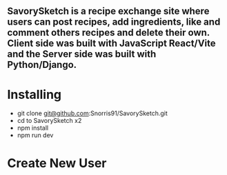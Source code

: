 ## SavorySketch is a recipe exchange site where users can post recipes, add ingredients, like and comment others recipes and delete their own. Client side was built with JavaScript React/Vite and the Server side was built with Python/Django.

# Installing
+ git clone git@github.com:Snorris91/SavorySketch.git
+ cd to SavorySketch x2
+ npm install
+ npm run dev

# Create New User
